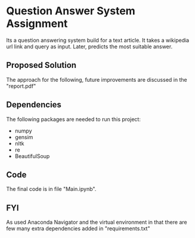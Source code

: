 # Question Answer System Assignment

Its a question answering system build for a text article. It takes a wikipedia url link and query as input. Later, predicts the most suitable answer.

## Proposed Solution

The approach for the following, future improvements are discussed in the "report.pdf" 

## Dependencies

The following packages are needed to run this project:

- numpy
- gensim
- nltk
- re
- BeautifulSoup

## Code

The final code is in file "Main.ipynb".

## FYI
As used Anaconda Navigator and the virtual environment in that there are few many extra dependencies added in "requirements.txt"